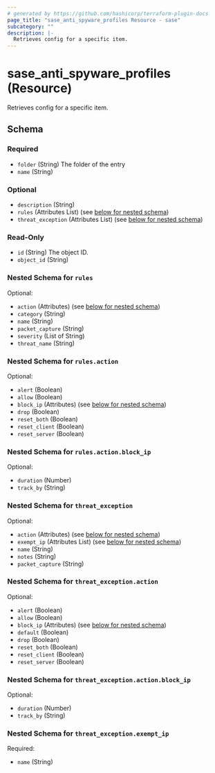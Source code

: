 ```yaml
---
# generated by https://github.com/hashicorp/terraform-plugin-docs
page_title: "sase_anti_spyware_profiles Resource - sase"
subcategory: ""
description: |-
  Retrieves config for a specific item.
---
```


# sase_anti_spyware_profiles (Resource)

Retrieves config for a specific item.



<!-- schema generated by tfplugindocs -->
## Schema

### Required

- `folder` (String) The folder of the entry
- `name` (String)

### Optional

- `description` (String)
- `rules` (Attributes List) (see [below for nested schema](#nestedatt--rules))
- `threat_exception` (Attributes List) (see [below for nested schema](#nestedatt--threat_exception))

### Read-Only

- `id` (String) The object ID.
- `object_id` (String)

<a id="nestedatt--rules"></a>
### Nested Schema for `rules`

Optional:

- `action` (Attributes) (see [below for nested schema](#nestedatt--rules--action))
- `category` (String)
- `name` (String)
- `packet_capture` (String)
- `severity` (List of String)
- `threat_name` (String)

<a id="nestedatt--rules--action"></a>
### Nested Schema for `rules.action`

Optional:

- `alert` (Boolean)
- `allow` (Boolean)
- `block_ip` (Attributes) (see [below for nested schema](#nestedatt--rules--action--block_ip))
- `drop` (Boolean)
- `reset_both` (Boolean)
- `reset_client` (Boolean)
- `reset_server` (Boolean)

<a id="nestedatt--rules--action--block_ip"></a>
### Nested Schema for `rules.action.block_ip`

Optional:

- `duration` (Number)
- `track_by` (String)




<a id="nestedatt--threat_exception"></a>
### Nested Schema for `threat_exception`

Optional:

- `action` (Attributes) (see [below for nested schema](#nestedatt--threat_exception--action))
- `exempt_ip` (Attributes List) (see [below for nested schema](#nestedatt--threat_exception--exempt_ip))
- `name` (String)
- `notes` (String)
- `packet_capture` (String)

<a id="nestedatt--threat_exception--action"></a>
### Nested Schema for `threat_exception.action`

Optional:

- `alert` (Boolean)
- `allow` (Boolean)
- `block_ip` (Attributes) (see [below for nested schema](#nestedatt--threat_exception--action--block_ip))
- `default` (Boolean)
- `drop` (Boolean)
- `reset_both` (Boolean)
- `reset_client` (Boolean)
- `reset_server` (Boolean)

<a id="nestedatt--threat_exception--action--block_ip"></a>
### Nested Schema for `threat_exception.action.block_ip`

Optional:

- `duration` (Number)
- `track_by` (String)



<a id="nestedatt--threat_exception--exempt_ip"></a>
### Nested Schema for `threat_exception.exempt_ip`

Required:

- `name` (String)


